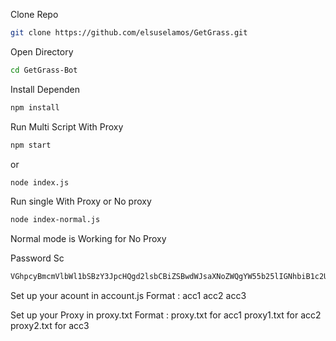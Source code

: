 Clone Repo
```bash
git clone https://github.com/elsuselamos/GetGrass.git
```
Open Directory 
```bash
cd GetGrass-Bot
```
Install Dependen
```bash
npm install
```
Run Multi Script With Proxy
```bash
npm start
 ```
or
```bash
node index.js
```
Run single With Proxy or No proxy
```bash
node index-normal.js
```
Normal mode is Working for No Proxy

Password Sc
```bash
VGhpcyBmcmVlbWl1bSBzY3JpcHQgd2lsbCBiZSBwdWJsaXNoZWQgYW55b25lIGNhbiB1c2UgaXQsIGlmIHRoZXkgc3RhciBhbmQgZm9yayB0aGUgZ3Jhc3MgYm90IHJlcG9zaXRvcnksIGFuZCBzZW5kIFNTIHRvIEF1dG9yJ3MgdGVsZWdyYW0gRE0sIEJlc3QgUmVnYXJkcyBmdXJxb25mbHlubiB7Z2V0Z3Jhc3MtYm90LXByZW1pdW19
```
Set up your acount in account.js Format :
acc1 
acc2 
acc3 

Set up your Proxy in proxy.txt Format :
proxy.txt for acc1 
proxy1.txt for acc2 
proxy2.txt for acc3 


